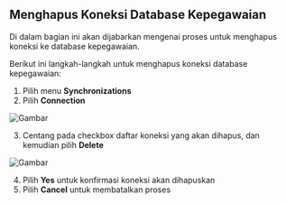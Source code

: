 ## **Menghapus Koneksi Database Kepegawaian**

Di dalam bagian ini akan dijabarkan mengenai proses untuk menghapus koneksi ke database kepegawaian.

Berikut ini langkah-langkah untuk menghapus koneksi database kepegawaian:

1. Pilih menu **Synchronizations**
2. Pilih **Connection**

![Gambar](_screenshot/.png/?sanitize=true)

3. Centang pada checkbox daftar koneksi yang akan dihapus, dan kemudian pilih **Delete**

![Gambar](_screenshot/.png/?sanitize=true)

4. Pilih **Yes** untuk konfirmasi koneksi akan dihapuskan
5. Pilih **Cancel** untuk membatalkan proses
